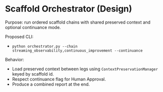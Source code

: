 # Scaffold Orchestrator (Design)

Purpose: run ordered scaffold chains with shared preserved context and optional continuance mode.

Proposed CLI:
- `python orchestrator.py --chain streaming_observability,continuous_improvement --continuance`

Behavior:
- Load preserved context between legs using `ContextPreservationManager` keyed by scaffold id.
- Respect continuance flag for Human Approval.
- Produce a combined report at the end.
